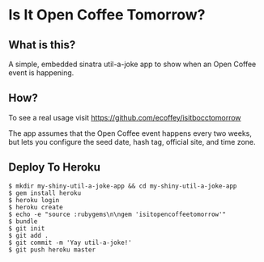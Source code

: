 Is It Open Coffee Tomorrow?
===========================

What is this?
-------------

A simple, embedded sinatra util-a-joke app to show when an Open Coffee event is
happening.

How?
----

To see a real usage visit https://github.com/ecoffey/isitbocctomorrow

The app assumes that the Open Coffee event happens every two weeks, but
lets you configure the seed date, hash tag, official site, and time
zone.

Deploy To Heroku
----------------

```
$ mkdir my-shiny-util-a-joke-app && cd my-shiny-util-a-joke-app
$ gem install heroku
$ heroku login
$ heroku create
$ echo -e "source :rubygems\n\ngem 'isitopencoffeetomorrow'"
$ bundle
$ git init
$ git add .
$ git commit -m 'Yay util-a-joke!'
$ git push heroku master
```
